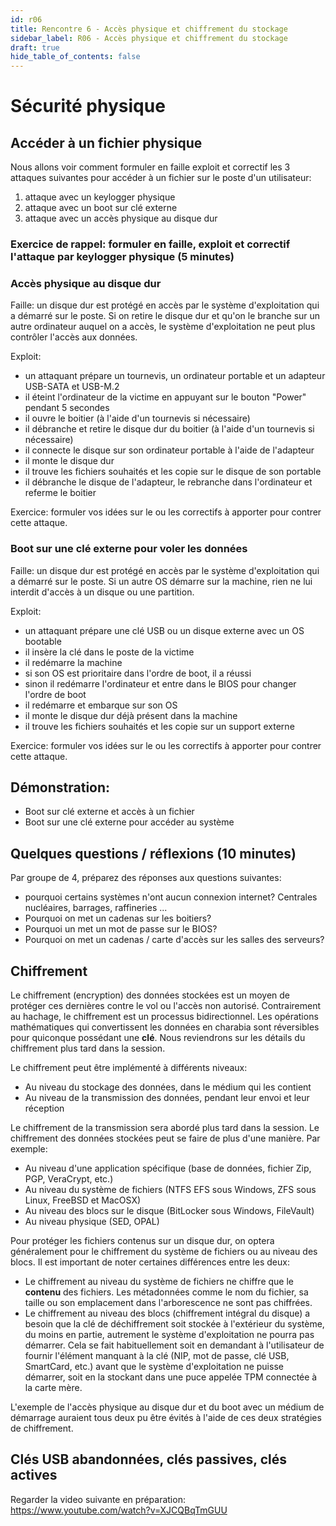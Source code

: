 ```yaml
---
id: r06
title: Rencontre 6 - Accès physique et chiffrement du stockage
sidebar_label: R06 - Accès physique et chiffrement du stockage
draft: true
hide_table_of_contents: false
---
```




# Sécurité physique

## Accéder à un fichier physique

Nous allons voir comment formuler en faille exploit et correctif les 3 attaques suivantes pour accéder
à un fichier sur le poste d'un utilisateur:
1. attaque avec un keylogger physique
2. attaque avec un boot sur clé externe
3. attaque avec un accès physique au disque dur


### Exercice de rappel: formuler en faille, exploit et correctif l'attaque par keylogger physique (5 minutes)

### Accès physique au disque dur

Faille: un disque dur est protégé en accès par le système d'exploitation qui a démarré sur le poste. 
Si on retire le disque dur et qu'on le branche sur un autre ordinateur auquel on a accès, le système d'exploitation 
ne peut plus contrôler l'accès aux données.

Exploit:
- un attaquant prépare un tournevis, un ordinateur portable et un adapteur USB-SATA et USB-M.2
- il éteint l'ordinateur de la victime en appuyant sur le bouton "Power" pendant 5 secondes
- il ouvre le boitier (à l'aide d'un tournevis si nécessaire)
- il débranche et retire le disque dur du boitier (à l'aide d'un tournevis si nécessaire)
- il connecte le disque sur son ordinateur portable à l'aide de l'adapteur
- il monte le disque dur
- il trouve les fichiers souhaités et les copie sur le disque de son portable
- il débranche le disque de l'adapteur, le rebranche dans l'ordinateur et referme le boitier

Exercice: formuler vos idées sur le ou les correctifs à apporter pour contrer cette attaque.


### Boot sur une clé externe pour voler les données

Faille: un disque dur est protégé en accès par le système d'exploitation qui a démarré sur le poste.
Si un autre OS démarre sur la machine, rien ne lui interdit d'accès à un disque ou une partition.

Exploit: 
- un attaquant prépare une clé USB ou un disque externe avec un OS bootable
- il insère la clé dans le poste de la victime
- il redémarre la machine
- si son OS est prioritaire dans l'ordre de boot, il a réussi
- sinon il redémarre l'ordinateur et entre dans le BIOS pour changer l'ordre de boot
- il redémarre et embarque sur son OS
- il monte le disque dur déjà présent dans la machine
- il trouve les fichiers souhaités et les copie sur un support externe

Exercice: formuler vos idées sur le ou les correctifs à apporter pour contrer cette attaque.

## Démonstration: 
- Boot sur clé externe et accès à un fichier
- Boot sur une clé externe pour accéder au système


## Quelques questions / réflexions (10 minutes)

Par groupe de 4, préparez des réponses aux questions suivantes:
- pourquoi certains systèmes n'ont aucun connexion internet? Centrales nucléaires, barrages, raffineries ...
- Pourquoi on met un cadenas sur les boitiers?
- Pourquoi un met un mot de passe sur le BIOS?
- Pourquoi on met un cadenas / carte d'accès sur les salles des serveurs?


## Chiffrement

Le chiffrement (encryption) des données stockées est un moyen de protéger ces dernières contre le vol ou l'accès non autorisé. Contrairement au hachage, le chiffrement est un processus bidirectionnel. Les opérations mathématiques qui convertissent les données en charabia sont réversibles pour quiconque possédant une **clé**. Nous reviendrons sur les détails du chiffrement plus tard dans la session.

Le chiffrement peut être implémenté à différents niveaux:
- Au niveau du stockage des données, dans le médium qui les contient
- Au niveau de la transmission des données, pendant leur envoi et leur réception

Le chiffrement de la transmission sera abordé plus tard dans la session. Le chiffrement des données stockées peut se faire de plus d'une manière. Par exemple:
- Au niveau d'une application spécifique (base de données, fichier Zip, PGP, VeraCrypt, etc.)
- Au niveau du système de fichiers (NTFS EFS sous Windows, ZFS sous Linux, FreeBSD et MacOSX)
- Au niveau des blocs sur le disque (BitLocker sous Windows, FileVault)
- Au niveau physique (SED, OPAL)

Pour protéger les fichiers contenus sur un disque dur, on optera généralement pour le chiffrement du système de fichiers ou au niveau des blocs. Il est important de noter certaines différences entre les deux:
- Le chiffrement au niveau du système de fichiers ne chiffre que le **contenu** des fichiers. Les métadonnées comme le nom du fichier, sa taille ou son emplacement dans l'arborescence ne sont pas chiffrées.
- Le chiffrement au niveau des blocs (chiffrement intégral du disque) a besoin que la clé de déchiffrement soit stockée à l'extérieur du système, du moins en partie, autrement le système d'exploitation ne pourra pas démarrer. Cela se fait habituellement soit en demandant à l'utilisateur de fournir l'élément manquant à la clé (NIP, mot de passe, clé USB, SmartCard, etc.) avant que le système d'exploitation ne puisse démarrer, soit en la stockant dans une puce appelée TPM connectée à la carte mère.

L'exemple de l'accès physique au disque dur et du boot avec un médium de démarrage auraient tous deux pu être évités à l'aide de ces deux stratégies de chiffrement.


## Clés USB abandonnées, clés passives, clés actives



Regarder la video suivante en préparation: https://www.youtube.com/watch?v=XJCQBqTmGUU








